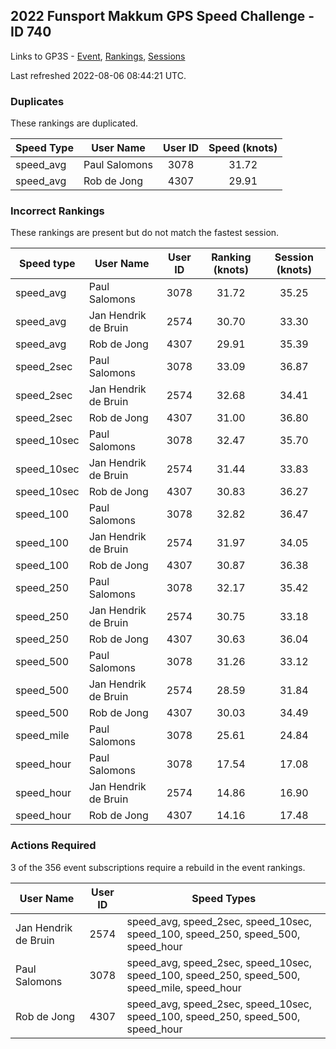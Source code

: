 ## 2022 Funsport Makkum GPS Speed Challenge - ID 740

Links to GP3S - [Event](https://www.gps-speedsurfing.com/default.aspx?mnu=event&val=740), [Rankings](https://www.gps-speedsurfing.com/default.aspx?mnu=eventranking&val=740), [Sessions](https://www.gps-speedsurfing.com/default.aspx?mnu=eventsessions&val=740)

Last refreshed 2022-08-06 08:44:21 UTC.

### Duplicates

These rankings are duplicated.

| Speed Type | User Name | User ID | Speed (knots) |
| ---------- | --------- | :-----: | :-----------: |
| speed_avg | Paul Salomons | 3078 | 31.72 |
| speed_avg | Rob de Jong | 4307 | 29.91 |

### Incorrect Rankings

These rankings are present but do not match the fastest session.

| Speed type | User Name | User ID | Ranking (knots) | Session (knots) |
| ---------- | --------- | :-----: | :-------------: | :-------------: |
| speed_avg | Paul Salomons | 3078 | 31.72 | 35.25 |
| speed_avg | Jan Hendrik de Bruin | 2574 | 30.70 | 33.30 |
| speed_avg | Rob de Jong | 4307 | 29.91 | 35.39 |
| speed_2sec | Paul Salomons | 3078 | 33.09 | 36.87 |
| speed_2sec | Jan Hendrik de Bruin | 2574 | 32.68 | 34.41 |
| speed_2sec | Rob de Jong | 4307 | 31.00 | 36.80 |
| speed_10sec | Paul Salomons | 3078 | 32.47 | 35.70 |
| speed_10sec | Jan Hendrik de Bruin | 2574 | 31.44 | 33.83 |
| speed_10sec | Rob de Jong | 4307 | 30.83 | 36.27 |
| speed_100 | Paul Salomons | 3078 | 32.82 | 36.47 |
| speed_100 | Jan Hendrik de Bruin | 2574 | 31.97 | 34.05 |
| speed_100 | Rob de Jong | 4307 | 30.87 | 36.38 |
| speed_250 | Paul Salomons | 3078 | 32.17 | 35.42 |
| speed_250 | Jan Hendrik de Bruin | 2574 | 30.75 | 33.18 |
| speed_250 | Rob de Jong | 4307 | 30.63 | 36.04 |
| speed_500 | Paul Salomons | 3078 | 31.26 | 33.12 |
| speed_500 | Jan Hendrik de Bruin | 2574 | 28.59 | 31.84 |
| speed_500 | Rob de Jong | 4307 | 30.03 | 34.49 |
| speed_mile | Paul Salomons | 3078 | 25.61 | 24.84 |
| speed_hour | Paul Salomons | 3078 | 17.54 | 17.08 |
| speed_hour | Jan Hendrik de Bruin | 2574 | 14.86 | 16.90 |
| speed_hour | Rob de Jong | 4307 | 14.16 | 17.48 |

### Actions Required

3 of the 356 event subscriptions require a rebuild in the event rankings.

| User Name | User ID | Speed Types |
| --------- | :-----: | ----------- |
| Jan Hendrik de Bruin | 2574 | speed_avg, speed_2sec, speed_10sec, speed_100, speed_250, speed_500, speed_hour |
| Paul Salomons | 3078 | speed_avg, speed_2sec, speed_10sec, speed_100, speed_250, speed_500, speed_mile, speed_hour |
| Rob de Jong | 4307 | speed_avg, speed_2sec, speed_10sec, speed_100, speed_250, speed_500, speed_hour |
